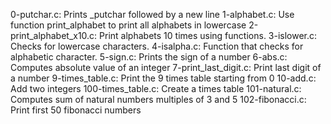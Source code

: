 0-putchar.c: Prints _putchar followed by a new line
1-alphabet.c: Use function print_alphabet to print all alphabets in lowercase
2-print_alphabet_x10.c: Print alphabets 10 times using functions.
3-islower.c: Checks for lowercase characters.
4-isalpha.c: Function that checks for alphabetic character. 
5-sign.c: Prints the sign of a number
6-abs.c: Computes absolute value of an integer
7-print_last_digit.c: Print last digit of a number
9-times_table.c: Print the 9 times table starting from 0
10-add.c: Add two integers
100-times_table.c: Create a times table
101-natural.c: Computes sum of natural numbers multiples of 3 and 5
102-fibonacci.c: Print first 50 fibonacci numbers
